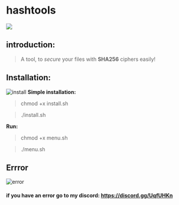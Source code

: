 # hashtools
![](https://media2.giphy.com/media/eK1U9Um7E4vrTOXL2T/giphy.gif)
## introduction:
> A tool, to *secure* your files with **SHA256** ciphers easily!

## Installation:
![install](https://external-content.duckduckgo.com/iu/?u=http%3A%2F%2Fvutec.com%2Fwp-content%2Fuploads%2F2016%2F10%2FVutec_Easy-Install_Icon.png&f=1&nofb=1 "install")
 **__Simple installation:__**
> chmod +x install.sh

> ./install.sh

**__Run:__**
> chmod +x menu.sh

> ./menu.sh

## Errror
![error](https://external-content.duckduckgo.com/iu/?u=https%3A%2F%2Fupload.wikimedia.org%2Fwikipedia%2Fcommons%2Fthumb%2F8%2F8e%2FAntu_dialog-error.svg%2F1024px-Antu_dialog-error.svg.png&f=1&nofb=1 "error")

#### if you have an error go to my discord: https://discord.gg/UqfUHKn
